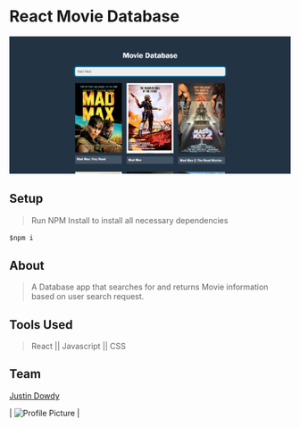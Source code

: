 # React Movie Database

<img src= "react-movie-database/public/images/screenshot.png" width=600px hieght=400px><img>
## Setup
>Run NPM Install to install all necessary dependencies
```javascript
$npm i
```

## About
> A Database app that searches for and returns Movie information based on user search request.

## Tools Used 
> React || Javascript || CSS

## Team

[Justin Dowdy](https://github.com/Jdowdy9k) 

| ![Profile Picture](https://avatars3.githubusercontent.com/u/59713877?s=200&u=4f0ec7ac2ab6138bf614cf4695f7dfcd7e0f30d3&v=4) |
